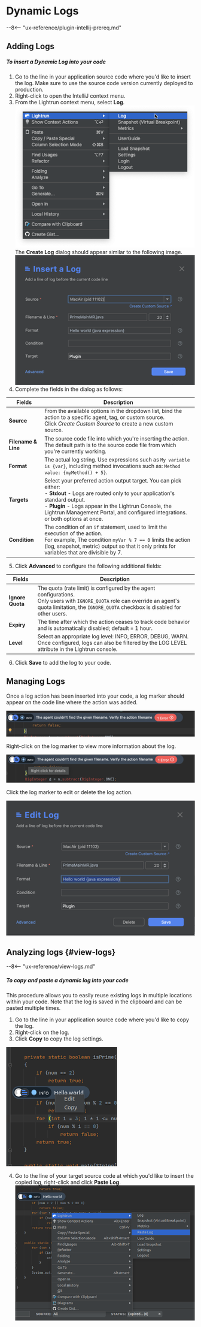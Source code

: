 
# Dynamic Logs

--8<-- "ux-reference/plugin-intellij-prereq.md"

## Adding Logs

##### To insert a Dynamic Log into your code

1. Go to the line in your application source code where you'd like to insert the log. Make sure to use the source code version currently deployed to production.
2. Right-click to open the IntelliJ context menu.
3. From the Lightrun context menu, select **Log**.
   ![Context Menu -half](assets/images/context-menu.png)
   The **Create Log** dialog should appear similar to the following image.
   ![Create Log -half](assets/images/create-log.png)
4. Complete the fields in the dialog as follows:

  | Fields | Description |
  |--------|-------------|
  |**Source**| From the available options in the dropdown list, bind the action to a specific agent, tag, or custom source. <br>Click *Create Custom Source* to create a new custom source. |
  | **Filename & Line**| The source code file into which you're inserting the action. The default path is to the source code file from which you're currently working. |
  | **Format** |The actual log string. Use expressions such as `My variable is {var}`, including method invocations such as: `Method value: {myMethod() + 5}`. |
   |**Targets**| Select your preferred action output target. You can pick either: <br>- **Stdout** - Logs are routed only to your application's standard output.<br>- **Plugin** -  Logs appear in the Lightrun Console, the Lightrun Management Portal, and configured integrations.<br>or both options at once.|
  |**Condition**| The condition of an `if` statement, used to limit the execution of the action. <br>For example, The condition `myVar % 7 == 0` limits the action (log, snapshot, metric) output so that it only prints for variables that are divisible by 7.|

5. Click **Advanced** to configure the following additional fields:

  | Fields | Description |
  |--------|-------------|
   |**Ignore Quota**| The quota (rate limit) is configured by the agent configurations. <br> Only users with `IGNORE_QUOTA` role can override an agent's quota limitation, the `IGNORE_QUOTA` checkbox is disabled for other users. |
  |**Expiry**| The time after which the action ceases to track code behavior and is automatically disabled; default = 1 hour.|
  | **Level**  | Select an appropriate log level: INFO, ERROR, DEBUG, WARN. <br>Once configured, logs can also be filtered by the LOG LEVEL attribute in the Lightrun console. |

6. Click **Save** to add the log to your code.

## Managing Logs

Once a log action has been inserted into your code, a log marker should appear on the code line where the action was added.

![Log marker --half](assets/images/log-marker.png)

Right-click on the log marker to view more information about the log.

![Log marker --half](assets/images/log-fix-delete.png)

Click the log marker to edit or delete the log action.

![Log delete --half](assets/images/log-edit.png)

<!-- !!! tip
    You can customize your profile picture as it appears in the marker, at [gravatar.com](https://en.gravatar.com/) -->

## Analyzing logs {#view-logs}

--8<-- "ux-reference/view-logs.md"

##### To copy and paste a dynamic log into your code

This procedure allows you to easily reuse existing logs in multiple locations within your code.  Note that the log is saved in the clipboard and can be pasted multiple times. 


1. Go to the line in your application source code where you'd like to copy the log.
2. Right-click on the log.
3. Click **Copy** to copy the log settings.

  ![Log copy --half](assets/images/intellij-copy-log.png)

4. Go to the line of your target source code at which you'd like to insert the copied log, right-click and click **Paste Log**.
    ![Log copy --half](assets/images/intellij-paste-log.png)
   


